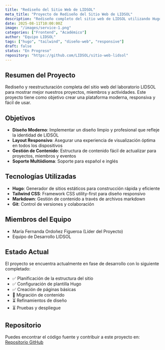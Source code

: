 ```yaml
---
title: "Rediseño del Sitio Web de LIDSOL"
meta_title: "Proyecto de Rediseño del Sitio Web de LIDSOL"
description: "Rediseño completo del sitio web de LIDSOL utilizando Hugo y tecnologías web modernas"
date: 2025-08-11T10:00:00Z
image: "/images/service-1.png"
categories: ["Frontend", "Académico"]
author: "Equipo LIDSOL"
tags: ["hugo", "tailwind", "diseño-web", "responsive"]
draft: false
status: "En Progreso"
repository: "https://github.com/LIDSOL/sitio-web-lidsol"
---
```


## Resumen del Proyecto

Rediseño y reestructuración completa del sitio web del laboratorio LIDSOL para mostrar mejor nuestros proyectos, miembros y actividades. Este proyecto tiene como objetivo crear una plataforma moderna, responsiva y fácil de usar.

## Objetivos

- **Diseño Moderno**: Implementar un diseño limpio y profesional que refleje la identidad de LIDSOL
- **Layout Responsivo**: Asegurar una experiencia de visualización óptima en todos los dispositivos
- **Gestión de Contenido**: Estructura de contenido fácil de actualizar para proyectos, miembros y eventos
- **Soporte Multiidioma**: Soporte para español e inglés

## Tecnologías Utilizadas

- **Hugo**: Generador de sitios estáticos para construcción rápida y eficiente
- **Tailwind CSS**: Framework CSS utility-first para diseño responsivo
- **Markdown**: Gestión de contenido a través de archivos markdown
- **Git**: Control de versiones y colaboración

## Miembros del Equipo

- María Fernanda Ordoñez Figueroa (Líder del Proyecto)
- Equipo de Desarrollo LIDSOL

## Estado Actual

El proyecto se encuentra actualmente en fase de desarrollo con lo siguiente completado:

- ✅ Planificación de la estructura del sitio
- ✅ Configuración de plantilla Hugo
- ✅ Creación de páginas básicas
- 🔄 Migración de contenido
- ⏳ Refinamientos de diseño
- ⏳ Pruebas y despliegue

## Repositorio

Puedes encontrar el código fuente y contribuir a este proyecto en: [Repositorio GitHub](https://github.com/LIDSOL/sitio-web-lidsol)
